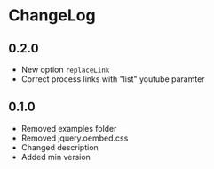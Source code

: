 ChangeLog
==============

0.2.0
-----
* New option `replaceLink`
* Correct process links with "list" youtube paramter

0.1.0
-----
* Removed examples folder
* Removed jquery.oembed.css
* Changed description
* Added min version